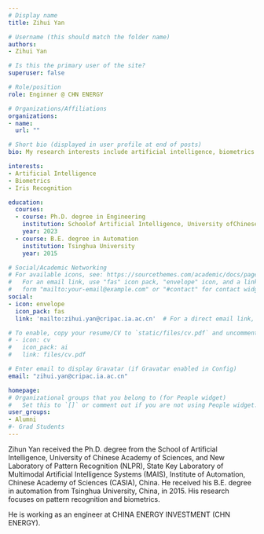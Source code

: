 ```yaml
---
# Display name
title: Zihui Yan

# Username (this should match the folder name)
authors:
- Zihui Yan

# Is this the primary user of the site?
superuser: false

# Role/position
role: Enginner @ CHN ENERGY

# Organizations/Affiliations
organizations:
- name:
  url: ""

# Short bio (displayed in user profile at end of posts)
bio: My research interests include artificial intelligence, biometrics and iris recognition.

interests:
- Artificial Intelligence
- Biometrics 
- Iris Recognition

education:
  courses:
  - course: Ph.D. degree in Engineering
    institution: Schoolof Artificial Intelligence, University ofChinese Academy of Sciences, China
    year: 2023
  - course: B.E. degree in Automation
    institution: Tsinghua University
    year: 2015

# Social/Academic Networking
# For available icons, see: https://sourcethemes.com/academic/docs/page-builder/#icons
#   For an email link, use "fas" icon pack, "envelope" icon, and a link in the
#   form "mailto:your-email@example.com" or "#contact" for contact widget.
social:
- icon: envelope
  icon_pack: fas
  link: 'mailto:zihui.yan@cripac.ia.ac.cn'  # For a direct email link, use "mailto:test@example.org".

# To enable, copy your resume/CV to `static/files/cv.pdf` and uncomment the lines below.
# - icon: cv
#   icon_pack: ai
#   link: files/cv.pdf

# Enter email to display Gravatar (if Gravatar enabled in Config)
email: "zihui.yan@cripac.ia.ac.cn"

homepage:
# Organizational groups that you belong to (for People widget)
#   Set this to `[]` or comment out if you are not using People widget.
user_groups:
- Alumni
#- Grad Students
---
```

Zihun Yan received the Ph.D. degree from the School of Artificial Intelligence, University of Chinese Academy of Sciences, and New Laboratory of Pattern Recognition (NLPR), State Key Laboratory of Multimodal Artificial Intelligence Systems (MAIS), Institute of Automation, Chinese Academy of Sciences (CASIA), China. He received his B.E. degree in automation from Tsinghua University, China, in 2015. His research focuses on pattern recognition and biometrics.

He is working as an engineer at CHINA ENERGY INVESTMENT (CHN ENERGY).
